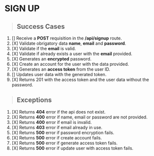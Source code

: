 # SIGN UP

> ## Success Cases
1. [] Receive a **POST** requisition in the **/api/signup** route.
2. [X] Validate obrigatory data **name**, **email** and **password**.
3. [X] Validate if the **email** is valid.
4. [X] Validate if already exists a user with the **email** provided.
5. [X] Generates an **encrypted** password.
6. [X] Create an account for the user with the data provided.
7. [X] Generates an **access token** from the user ID.
8. [] Updates user data with the generated token.
9. [X] Returns 201 with the access token and the user data without the password.

> ## Exceptions
1. [X] Returns **404** error if the api does not exist.
2. [X] Returns **400** error if name, email or password are not provided.
3. [X] Returns **400** error if email is invalid.
4. [X] Returns **403** error if email already in use.
5. [X] Returns **500** error if password encryption fails.
6. [X] Returns **500** error if create account fails.
7. [X] Returns **500** error if generate access token fails.
8. [X] Returns **500** error if update user with access token fails.